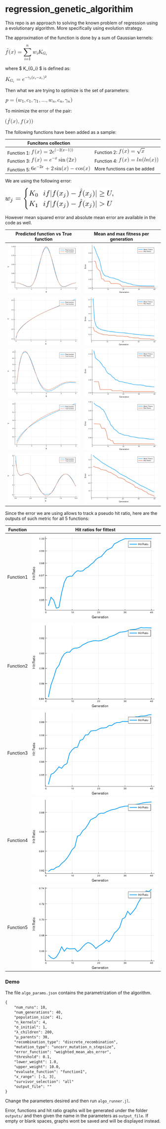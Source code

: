 # regression_genetic_algorithim

This repo is an approach to solving the known problem of regression using a evolutionary algorithm. More specifically using evolution strategy.

The approximation of the function is done by a sum of Gaussian kernels:

![approx_function](outputs/readme_resources/approx_function.gif)

where $ K_{G_i} ​$ is defined as:

![gauss_kernels](outputs/readme_resources/gauss_kernels.gif)

Then what we are trying to optimize is the set of parameters: 

![](outputs/readme_resources/parameters.gif)

To minimize the error of the pair:

![tuple](outputs/readme_resources/tuple.gif)

The following functions have been added as a sample:

| Funcitons collection                               |                                                       |
| -------------------------------------------------- | ----------------------------------------------------- |
| Function 1: ![f1](outputs/readme_resources/f1.gif) | Function 2:    ![f2](outputs/readme_resources/f2.gif) |
| Function 3: ![f3](outputs/readme_resources/f3.gif) | Function 4: ![f4](outputs/readme_resources/f4.gif)    |
| Function 5: ![](outputs/readme_resources/f5.gif)   | More functions can be added                           |

We are using the following error:

<img src="outputs/readme_resources/error.png" width="350">



However mean squared error and absolute mean error are available in the code as well.

| Predicted function vs True function   | Mean and max fitness per generation   |
| ------------------------------------- | ------------------------------------- |
| ![](outputs/experiment_1_4_funcs.png) | ![](outputs/experiment_1_4_error.png) |
| ![](outputs/experiment_3_2_funcs.png) | ![](outputs/experiment_3_2_error.png) |
| ![](outputs/experiment_3_3_funcs.png) | ![](outputs/experiment_3_3_error.png) |
| ![](outputs/experiment_3_4_funcs.png) | ![](outputs/experiment_3_4_error.png) |
| ![](outputs/experiment_3_5_funcs.png) | ![](outputs/experiment_3_5_error.png) |
|                                       |                                       |

Since the error we are using allows to track a pseudo hit ratio, here are the outputs of such metric for all 5 functions:

| Function  | Hit ratios for fittest             |
| --------- | ---------------------------------- |
| Function1 | ![](outputs/experiment_1_4_hr.png) |
|           |                                    |
| Function2 | ![](outputs/experiment_3_2_hr.png) |
| Function3 | ![](outputs/experiment_3_3_hr.png) |
| Function4 | ![](outputs/experiment_3_4_hr.png) |
| Function5 | ![](outputs/experiment_3_5_hr.png) |



### Demo

The file `algo_params.json` contains the parametrization of the algorithm.

```
{
	"num_runs": 10,
	"num_generations": 40,
	"population_size": 41,
	"n_kernels": 4,
	"σ_initial": 1,
	"λ_children": 200,
	"μ_parents": 30,
	"recombination_type": "discrete_recombination",
	"mutation_type": "uncorr_mutation_n_stepsize",
	"error_function": "weighted_mean_abs_error",
	"threshold": 0.1,
	"lower_weight": 1.0,
	"upper_weight": 10.0,
	"evaluate_function": "function1",
	"x_range": [-1, 3],
	"survivor_selection": "all"
	"output_file": ""
}

```

Change the parameters desired and then run `algo_runner.jl`.

Error, functions and hit ratio graphs will be generated under the folder `outputs/` and then given the name in the parameters as `output_file`. If empty or blank spaces, graphs wont be saved and will be displayed instead.

